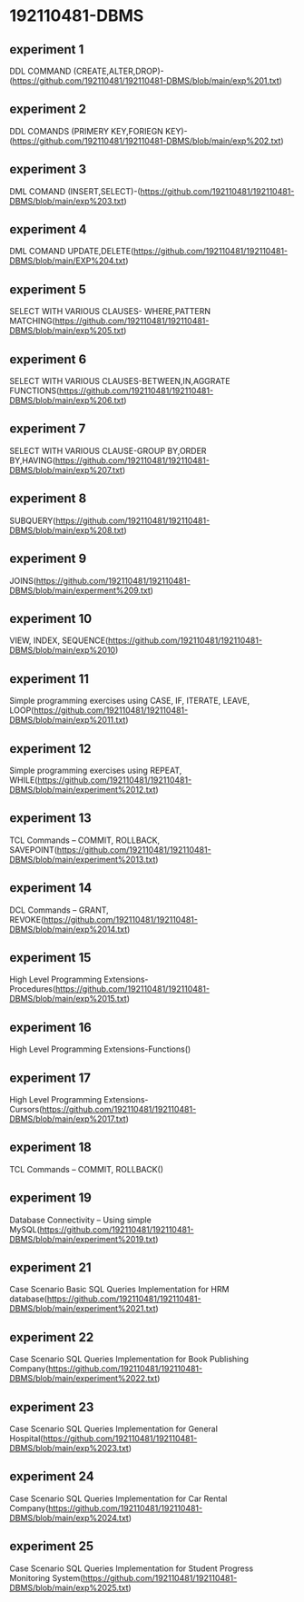 # 192110481-DBMS
## experiment 1
DDL COMMAND (CREATE,ALTER,DROP)-(https://github.com/192110481/192110481-DBMS/blob/main/exp%201.txt)
## experiment 2
DDL COMANDS (PRIMERY KEY,FORIEGN KEY)-(https://github.com/192110481/192110481-DBMS/blob/main/exp%202.txt)
## experiment 3
DML COMAND (INSERT,SELECT)-(https://github.com/192110481/192110481-DBMS/blob/main/exp%203.txt)
## experiment 4
DML COMAND UPDATE,DELETE(https://github.com/192110481/192110481-DBMS/blob/main/EXP%204.txt)
## experiment 5
SELECT WITH VARIOUS CLAUSES- WHERE,PATTERN MATCHING(https://github.com/192110481/192110481-DBMS/blob/main/exp%205.txt)
## experiment 6
SELECT WITH VARIOUS CLAUSES-BETWEEN,IN,AGGRATE FUNCTIONS(https://github.com/192110481/192110481-DBMS/blob/main/exp%206.txt)
## experiment 7
 SELECT WITH VARIOUS CLAUSE-GROUP BY,ORDER BY,HAVING(https://github.com/192110481/192110481-DBMS/blob/main/exp%207.txt)
## experiment 8
SUBQUERY(https://github.com/192110481/192110481-DBMS/blob/main/exp%208.txt)
## experiment 9
JOINS(https://github.com/192110481/192110481-DBMS/blob/main/experment%209.txt)
## experiment 10
VIEW, INDEX, SEQUENCE(https://github.com/192110481/192110481-DBMS/blob/main/exp%2010)
## experiment 11
Simple programming  exercises using CASE, IF, ITERATE, LEAVE, LOOP(https://github.com/192110481/192110481-DBMS/blob/main/exp%2011.txt)
## experiment 12
Simple programming  exercises using REPEAT, WHILE(https://github.com/192110481/192110481-DBMS/blob/main/experiment%2012.txt)
## experiment 13
TCL Commands – COMMIT, ROLLBACK, SAVEPOINT(https://github.com/192110481/192110481-DBMS/blob/main/experiment%2013.txt)
## experiment 14
DCL Commands – GRANT, REVOKE(https://github.com/192110481/192110481-DBMS/blob/main/exp%2014.txt)
## experiment 15
High Level Programming Extensions-Procedures(https://github.com/192110481/192110481-DBMS/blob/main/exp%2015.txt)
## experiment 16
High Level Programming Extensions-Functions()
## experiment 17
High Level Programming Extensions-Cursors(https://github.com/192110481/192110481-DBMS/blob/main/exp%2017.txt)
## experiment 18
TCL Commands – COMMIT, ROLLBACK()
## experiment 19
Database Connectivity – Using simple MySQL(https://github.com/192110481/192110481-DBMS/blob/main/experiment%2019.txt)
## experiment 21
Case Scenario Basic SQL Queries Implementation for HRM database(https://github.com/192110481/192110481-DBMS/blob/main/experiment%2021.txt)
## experiment 22
Case Scenario SQL Queries Implementation for Book Publishing Company(https://github.com/192110481/192110481-DBMS/blob/main/experiment%2022.txt)
## experiment 23
Case Scenario SQL Queries Implementation for General Hospital(https://github.com/192110481/192110481-DBMS/blob/main/exp%2023.txt)
## experiment 24
Case Scenario SQL Queries Implementation for Car Rental Company(https://github.com/192110481/192110481-DBMS/blob/main/exp%2024.txt)
## experiment 25
Case Scenario SQL Queries Implementation for Student Progress Monitoring System(https://github.com/192110481/192110481-DBMS/blob/main/exp%2025.txt)
